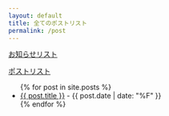 ```yaml
---
layout: default
title: 全てのポストリスト
permalink: /post
---
```

<a href="/post/news">お知らせリスト</a> 


<a href="/post/blogs">ポストリスト</a> 

<ul>
  {% for post in site.posts %}
    <li>
      <a href="{{ post.url }}">{{ post.title }}</a> - {{ post.date | date: "%F" }}
    </li>
  {% endfor %}
</ul>
